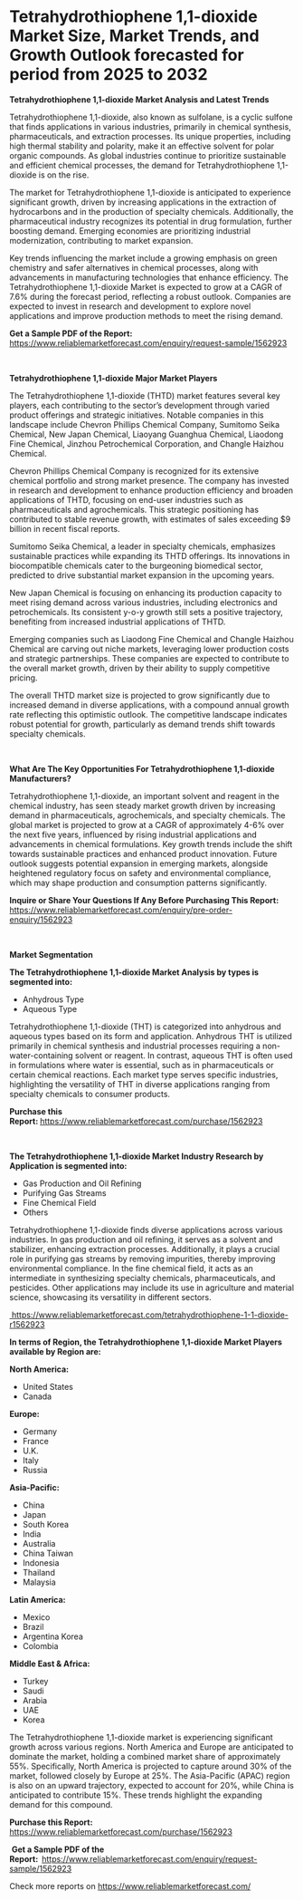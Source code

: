 <p><h1>Tetrahydrothiophene 1,1-dioxide Market Size, Market Trends, and Growth Outlook forecasted for period from 2025 to 2032</h1></p><p><strong>Tetrahydrothiophene 1,1-dioxide Market Analysis and Latest Trends</strong></p>
<p><p>Tetrahydrothiophene 1,1-dioxide, also known as sulfolane, is a cyclic sulfone that finds applications in various industries, primarily in chemical synthesis, pharmaceuticals, and extraction processes. Its unique properties, including high thermal stability and polarity, make it an effective solvent for polar organic compounds. As global industries continue to prioritize sustainable and efficient chemical processes, the demand for Tetrahydrothiophene 1,1-dioxide is on the rise.</p><p>The market for Tetrahydrothiophene 1,1-dioxide is anticipated to experience significant growth, driven by increasing applications in the extraction of hydrocarbons and in the production of specialty chemicals. Additionally, the pharmaceutical industry recognizes its potential in drug formulation, further boosting demand. Emerging economies are prioritizing industrial modernization, contributing to market expansion.</p><p>Key trends influencing the market include a growing emphasis on green chemistry and safer alternatives in chemical processes, along with advancements in manufacturing technologies that enhance efficiency. The Tetrahydrothiophene 1,1-dioxide Market is expected to grow at a CAGR of 7.6% during the forecast period, reflecting a robust outlook. Companies are expected to invest in research and development to explore novel applications and improve production methods to meet the rising demand.</p></p>
<p><strong>Get a Sample PDF of the Report:&nbsp;</strong> <a href="https://www.reliablemarketforecast.com/enquiry/request-sample/1562923?utm_campaign=2219&utm_medium=2&utm_source=Github&utm_content=ia&utm_term=01022025&utm_id=tetrahydrothiophene-11-dioxide">https://www.reliablemarketforecast.com/enquiry/request-sample/1562923</a></p>
<p>&nbsp;</p>
<p><strong>Tetrahydrothiophene 1,1-dioxide Major Market Players</strong></p>
<p><p>The Tetrahydrothiophene 1,1-dioxide (THTD) market features several key players, each contributing to the sector’s development through varied product offerings and strategic initiatives. Notable companies in this landscape include Chevron Phillips Chemical Company, Sumitomo Seika Chemical, New Japan Chemical, Liaoyang Guanghua Chemical, Liaodong Fine Chemical, Jinzhou Petrochemical Corporation, and Changle Haizhou Chemical.</p><p>Chevron Phillips Chemical Company is recognized for its extensive chemical portfolio and strong market presence. The company has invested in research and development to enhance production efficiency and broaden applications of THTD, focusing on end-user industries such as pharmaceuticals and agrochemicals. This strategic positioning has contributed to stable revenue growth, with estimates of sales exceeding $9 billion in recent fiscal reports.</p><p>Sumitomo Seika Chemical, a leader in specialty chemicals, emphasizes sustainable practices while expanding its THTD offerings. Its innovations in biocompatible chemicals cater to the burgeoning biomedical sector, predicted to drive substantial market expansion in the upcoming years.</p><p>New Japan Chemical is focusing on enhancing its production capacity to meet rising demand across various industries, including electronics and petrochemicals. Its consistent y-o-y growth still sets a positive trajectory, benefiting from increased industrial applications of THTD.</p><p>Emerging companies such as Liaodong Fine Chemical and Changle Haizhou Chemical are carving out niche markets, leveraging lower production costs and strategic partnerships. These companies are expected to contribute to the overall market growth, driven by their ability to supply competitive pricing.</p><p>The overall THTD market size is projected to grow significantly due to increased demand in diverse applications, with a compound annual growth rate reflecting this optimistic outlook. The competitive landscape indicates robust potential for growth, particularly as demand trends shift towards specialty chemicals.</p></p>
<p>&nbsp;</p>
<p><strong>What Are The Key Opportunities For Tetrahydrothiophene 1,1-dioxide Manufacturers?</strong></p>
<p><p>Tetrahydrothiophene 1,1-dioxide, an important solvent and reagent in the chemical industry, has seen steady market growth driven by increasing demand in pharmaceuticals, agrochemicals, and specialty chemicals. The global market is projected to grow at a CAGR of approximately 4-6% over the next five years, influenced by rising industrial applications and advancements in chemical formulations. Key growth trends include the shift towards sustainable practices and enhanced product innovation. Future outlook suggests potential expansion in emerging markets, alongside heightened regulatory focus on safety and environmental compliance, which may shape production and consumption patterns significantly.</p></p>
<p><strong>Inquire or Share Your Questions If Any Before Purchasing This Report:</strong> <a href="https://www.reliablemarketforecast.com/enquiry/pre-order-enquiry/1562923?utm_campaign=2219&utm_medium=2&utm_source=Github&utm_content=ia&utm_term=01022025&utm_id=tetrahydrothiophene-11-dioxide">https://www.reliablemarketforecast.com/enquiry/pre-order-enquiry/1562923</a></p>
<p>&nbsp;</p>
<p><strong>Market Segmentation</strong></p>
<p><strong>The Tetrahydrothiophene 1,1-dioxide Market Analysis by types is segmented into:</strong></p>
<p><ul><li>Anhydrous Type</li><li>Aqueous Type</li></ul></p>
<p><p>Tetrahydrothiophene 1,1-dioxide (THT) is categorized into anhydrous and aqueous types based on its form and application. Anhydrous THT is utilized primarily in chemical synthesis and industrial processes requiring a non-water-containing solvent or reagent. In contrast, aqueous THT is often used in formulations where water is essential, such as in pharmaceuticals or certain chemical reactions. Each market type serves specific industries, highlighting the versatility of THT in diverse applications ranging from specialty chemicals to consumer products.</p></p>
<p><strong>Purchase this Report:&nbsp;</strong><a href="https://www.reliablemarketforecast.com/purchase/1562923?utm_campaign=2219&utm_medium=2&utm_source=Github&utm_content=ia&utm_term=01022025&utm_id=tetrahydrothiophene-11-dioxide">https://www.reliablemarketforecast.com/purchase/1562923</a></p>
<p>&nbsp;</p>
<p><strong>The Tetrahydrothiophene 1,1-dioxide Market Industry Research by Application is segmented into:</strong></p>
<p><ul><li>Gas Production and Oil Refining</li><li>Purifying Gas Streams</li><li>Fine Chemical Field</li><li>Others</li></ul></p>
<p><p>Tetrahydrothiophene 1,1-dioxide finds diverse applications across various industries. In gas production and oil refining, it serves as a solvent and stabilizer, enhancing extraction processes. Additionally, it plays a crucial role in purifying gas streams by removing impurities, thereby improving environmental compliance. In the fine chemical field, it acts as an intermediate in synthesizing specialty chemicals, pharmaceuticals, and pesticides. Other applications may include its use in agriculture and material science, showcasing its versatility in different sectors.</p></p>
<p><a href="https://www.reliablemarketforecast.com/tetrahydrothiophene-1-1-dioxide-r1562923?utm_campaign=2219&utm_medium=2&utm_source=Github&utm_content=ia&utm_term=01022025&utm_id=tetrahydrothiophene-11-dioxide">&nbsp;https://www.reliablemarketforecast.com/tetrahydrothiophene-1-1-dioxide-r1562923</a></p>
<p><strong>In terms of Region, the Tetrahydrothiophene 1,1-dioxide Market Players available by Region are:</strong></p>
<p>
    <p> <strong> North America: </strong>
        <ul>
            <li>United States</li>
            <li>Canada</li>
        </ul>
        </p> 
    <p> <strong> Europe: </strong>
        <ul>
            <li>Germany</li>
            <li>France</li>
            <li>U.K.</li>
            <li>Italy</li>
            <li>Russia</li>
        </ul>
        </p> 
    <p> <strong> Asia-Pacific: </strong>
        <ul>
            <li>China</li>
            <li>Japan</li>
            <li>South Korea</li>
            <li>India</li>
            <li>Australia</li>
            <li>China Taiwan</li>
            <li>Indonesia</li>
            <li>Thailand</li>
            <li>Malaysia</li>
        </ul>
        </p> 
    <p> <strong> Latin America: </strong>
        <ul>
            <li>Mexico</li>
            <li>Brazil</li>
            <li>Argentina Korea</li>
            <li>Colombia</li>
        </ul>
        </p> 
    <p> <strong> Middle East & Africa: </strong>
        <ul>
            <li>Turkey</li>
            <li>Saudi</li>
            <li>Arabia</li>
            <li>UAE</li>
            <li>Korea</li>
        </ul>
    </p>
    </p>
<p><p>The Tetrahydrothiophene 1,1-dioxide market is experiencing significant growth across various regions. North America and Europe are anticipated to dominate the market, holding a combined market share of approximately 55%. Specifically, North America is projected to capture around 30% of the market, followed closely by Europe at 25%. The Asia-Pacific (APAC) region is also on an upward trajectory, expected to account for 20%, while China is anticipated to contribute 15%. These trends highlight the expanding demand for this compound.</p></p>
<p><strong>Purchase this Report: </strong><a href="https://www.reliablemarketforecast.com/purchase/1562923?utm_campaign=2219&utm_medium=2&utm_source=Github&utm_content=ia&utm_term=01022025&utm_id=tetrahydrothiophene-11-dioxide">https://www.reliablemarketforecast.com/purchase/1562923</a></p>
<p>&nbsp;<strong>Get a Sample PDF of the Report:&nbsp;&nbsp;</strong><a href="https://www.reliablemarketforecast.com/enquiry/request-sample/1562923?utm_campaign=2219&utm_medium=2&utm_source=Github&utm_content=ia&utm_term=01022025&utm_id=tetrahydrothiophene-11-dioxide">https://www.reliablemarketforecast.com/enquiry/request-sample/1562923</a></p>
<p><strong></strong></p>
<p>Check more reports on <a href="https://www.reliablemarketforecast.com/?utm_campaign=2219&utm_medium=2&utm_source=Github&utm_content=ia&utm_term=01022025&utm_id=tetrahydrothiophene-11-dioxide">https://www.reliablemarketforecast.com/</a></p>